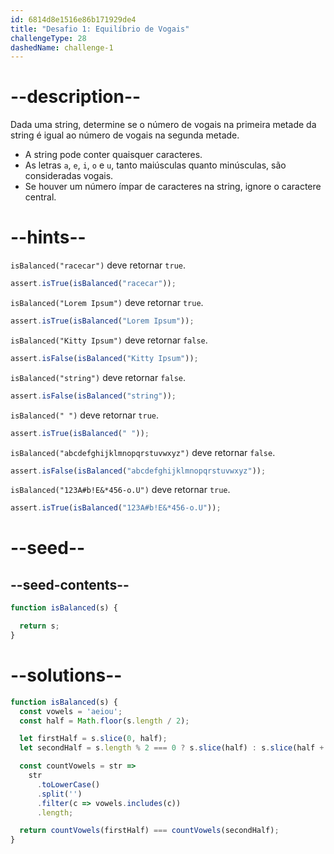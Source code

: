 ```yaml
---
id: 6814d8e1516e86b171929de4
title: "Desafio 1: Equilíbrio de Vogais"
challengeType: 28
dashedName: challenge-1
---
```


# --description--

Dada uma string, determine se o número de vogais na primeira metade da string é igual ao número de vogais na segunda metade.

- A string pode conter quaisquer caracteres.
- As letras `a`, `e`, `i`, `o` e `u`, tanto maiúsculas quanto minúsculas, são consideradas vogais.
- Se houver um número ímpar de caracteres na string, ignore o caractere central.

# --hints--

`isBalanced("racecar")` deve retornar `true`.

```js
assert.isTrue(isBalanced("racecar"));
```

`isBalanced("Lorem Ipsum")` deve retornar `true`.

```js
assert.isTrue(isBalanced("Lorem Ipsum"));
```

`isBalanced("Kitty Ipsum")` deve retornar `false`.

```js
assert.isFalse(isBalanced("Kitty Ipsum"));
```

`isBalanced("string")` deve retornar `false`.

```js
assert.isFalse(isBalanced("string"));
```

`isBalanced(" ")` deve retornar `true`.

```js
assert.isTrue(isBalanced(" "));
```

`isBalanced("abcdefghijklmnopqrstuvwxyz")` deve retornar `false`.

```js
assert.isFalse(isBalanced("abcdefghijklmnopqrstuvwxyz"));
```

`isBalanced("123A#b!E&*456-o.U")` deve retornar `true`.

```js
assert.isTrue(isBalanced("123A#b!E&*456-o.U"));
```

# --seed--

## --seed-contents--

```js
function isBalanced(s) {

  return s;
}
```

# --solutions--

```js
function isBalanced(s) {
  const vowels = 'aeiou';
  const half = Math.floor(s.length / 2);

  let firstHalf = s.slice(0, half);
  let secondHalf = s.length % 2 === 0 ? s.slice(half) : s.slice(half + 1);

  const countVowels = str =>
    str
      .toLowerCase()
      .split('')
      .filter(c => vowels.includes(c))
      .length;

  return countVowels(firstHalf) === countVowels(secondHalf);
}
```
